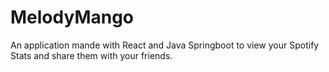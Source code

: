 # MelodyMango
An application mande with React and Java Springboot to view your Spotify Stats and share them with your friends.
